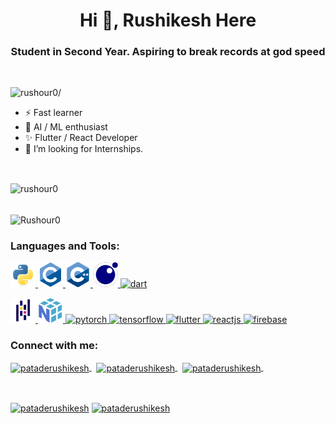 <h1 align="center">Hi 👋, Rushikesh Here</h1>
<h3 align="center">Student in Second Year. Aspiring to break records at god speed </h3>
<br>
<p align="left"> <img src=https://komarev.com/ghpvc/?username=Rushour0 alt=rushour0/> </p>

- ⚡ Fast learner
- 🧠 AI / ML enthusiast
- ✨ Flutter / React Developer
- 🤔 I’m looking for Internships.

<br>
<p align="left"> <img align="center" src="https://github-readme-streak-stats.herokuapp.com/?user=rushour0" alt="rushour0" /></p>
<br>
<img align="center" src="https://github-readme-stats.vercel.app/api?username=Rushour0&show_icons=true&theme=default" alt="Rushour0">
<br/>


**<h3 align="left">Languages and Tools:</h3>**
<p align="left"> 
    <a href="https://www.python.org" target="_blank"> 
        <img src="https://raw.githubusercontent.com/devicons/devicon/master/icons/python/python-original.svg" alt="python" width="40" height="40"/> 
    </a>
    <a href="https://www.cprogramming.com/" target="_blank"> 
        <img src="https://raw.githubusercontent.com/devicons/devicon/master/icons/c/c-original.svg" alt="c" width="40" height="40"/> 
    </a> 
    <a href="https://www.cplusplus.com/" target="_blank"> 
        <img src="https://raw.githubusercontent.com/devicons/devicon/master/icons/cplusplus/cplusplus-original.svg" alt="cplusplus" width="40" height="40"/> 
    </a> 
        <a href="https://www.lua.org" target="_blank"> 
        <img src="https://raw.githubusercontent.com/devicons/devicon/master/icons/lua/lua-original.svg" alt="lua" width="40" height="40"/> 
    </a>
    <!-- <a href="https://www.kali.org/docs/ target="_blank"> 
        <img src="https://raw.githubusercontent.com/devicons/devicon/master/icons/linux/linux-original.svg" alt="linux" width="40" height="40"/> 
    </a> -->
    <a href="https://dart.dev/" target="_blank"> 
        <img src="https://raw.githubusercontent.com/rahuldkjain/github-profile-readme-generator/master/src/images/icons/MobileAppDevelopment/dart.svg" alt="dart" width="40" height="40"/> 
    </a> 
</p>
<p align="left">
    <a href="https://pandas.pydata.org/" target="_blank"> 
        <img src="https://raw.githubusercontent.com/devicons/devicon/master/icons/pandas/pandas-original.svg" alt="pandas" width="40" height="40"/> 
    </a>
    <a href="https://numpy.org/" target="_blank"> 
        <img src="https://raw.githubusercontent.com/devicons/devicon/master/icons/numpy/numpy-original.svg" alt="numpy" width="40" height="40"/> 
    </a>
    <a href="https://pytorch.org/" target="_blank"> 
        <img src="https://raw.githubusercontent.com/rahuldkjain/github-profile-readme-generator/master/src/images/icons/AIML/pytorch.svg" alt="pytorch" width="40" height="40"/> 
    </a> 
    <a href="https://tensorflow.org/" target="_blank"> 
        <img src="https://raw.githubusercontent.com/rahuldkjain/github-profile-readme-generator/master/src/images/icons/AIML/tensorflow.svg" alt="tensorflow" width="40" height="40"/> 
    </a>
    <a href="https://flutter.dev" target="_blank"> 
        <img src="https://raw.githubusercontent.com/rahuldkjain/github-profile-readme-generator/master/src/images/icons/MobileAppDevelopment/flutter.svg" alt="flutter" width="40" height="40"/> 
    </a> 
    <a href="https://reactjs.org/" target="_blank"> 
        <img src="https://raw.githubusercontent.com/rahuldkjain/github-profile-readme-generator/master/src/images/icons/FrontendDevelopment/reactjs.svg" alt="reactjs" width="40" height="40"/> 
    </a>
    <a href="https://firebase.google.com/" target="_blank"> 
        <img src="https://raw.githubusercontent.com/rahuldkjain/github-profile-readme-generator/master/src/images/icons/BaaS/firebase.svg" alt="firebase" width="40" height="40"/> 
    </a>
</p>


**<h3 align="left">Connect with me:</h3>**
<p align="left">
<a href="https://instagram.com/pataderushikesh" target="blank"><img align="center" src="https://raw.githubusercontent.com/rahuldkjain/github-profile-readme-generator/master/src/images/icons/Social/instagram.svg" alt="pataderushikesh" height="30" width="30" />  </a> &nbsp;
<a href="https://twitter.com/pataderushikesh" target="blank"><img align="center" src="https://raw.githubusercontent.com/rahuldkjain/github-profile-readme-generator/master/src/images/icons/Social/twitter.svg" alt="pataderushikesh" height="30" width="30" />  </a> &nbsp;
<a href="https://linkedin.com/in/pataderushikesh" target="blank"><img align="center" src="https://raw.githubusercontent.com/rahuldkjain/github-profile-readme-generator/master/src/images/icons/Social/linked-in-alt.svg" alt="pataderushikesh" height="30" width="30" /> </a> &nbsp;
</p>
<br>
<p align="left">
<a href="https://codeforces.com/profile/pataderushikesh" target="blank"><img align="center" src="https://codeforces.org/s/58725/images/codeforces-logo-with-telegram.png" alt="pataderushikesh" height="30" width="100" /></a>
<a href="https://www.hackerrank.com/pataderushikesh" target="blank"><img align="center" src="https://raw.githubusercontent.com/rahuldkjain/github-profile-readme-generator/master/src/images/icons/Social/hackerrank.svg" alt="pataderushikesh" height="30" width="40" /></a>

</p>
